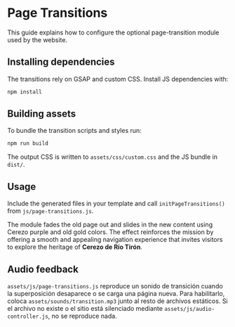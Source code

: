 # Page Transitions

This guide explains how to configure the optional page-transition module used by the website.

## Installing dependencies

The transitions rely on GSAP and custom CSS. Install JS dependencies with:

```bash
npm install
```

## Building assets

To bundle the transition scripts and styles run:

```bash
npm run build
```

The output CSS is written to `assets/css/custom.css` and the JS bundle in `dist/`.

## Usage

Include the generated files in your template and call `initPageTransitions()` from `js/page-transitions.js`.

The module fades the old page out and slides in the new content using Cerezo purple and old gold colors. The effect reinforces the mission by offering a smooth and appealing navigation experience that invites visitors to explore the heritage of **Cerezo de Río Tirón**.

## Audio feedback

`assets/js/page-transitions.js` reproduce un sonido de transición cuando la superposición desaparece o se carga una página nueva. Para habilitarlo, coloca `assets/sounds/transition.mp3` junto al resto de archivos estáticos. Si el archivo no existe o el sitio está silenciado mediante `assets/js/audio-controller.js`, no se reproduce nada.
